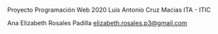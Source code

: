 Proyecto Programación Web 2020
Luis Antonio Cruz Macias
ITA - ITIC

Ana Elizabeth Rosales Padilla
elizabeth.rosales.p3@gmail.com
